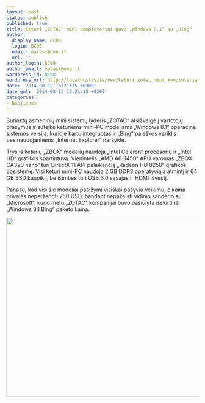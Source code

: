 ```yaml
---
layout: post
status: publish
published: true
title: Keturi „ZOTAC“ mini kompiuteriai gavo „Windows 8.1“ su „Bing“
author:
  display_name: BC00
  login: BC00
  email: matasx@one.lt
  url: ''
author_login: BC00
author_email: matasx@one.lt
wordpress_id: 8168
wordpress_url: http://localhost/site/new/keturi_zotac_mini_kompiuteriai_gavo_windows_81_su_bing/
date: '2014-08-12 16:21:15 +0300'
date_gmt: '2014-08-12 16:21:15 +0300'
categories:
- Naujienos
---
```

<p>
	Surinktų asmeninių mini sistemų lyderis &bdquo;ZOTAC&ldquo; atsižvelgė į vartotojų pra&scaron;ymus ir suteikė keturiems mini-PC modeliams &bdquo;Windows 8.1&ldquo; operacinę sistemos versiją, kurioje kartu integruotas ir &bdquo;Bing&ldquo; paie&scaron;kos variklis besinaudojantiems &bdquo;Internet Explorer&ldquo; nar&scaron;ykle.</p>
<p>
	Trys i&scaron; keturių &bdquo;ZBOX&ldquo; modelių naudoja &bdquo;Intel Celeron&ldquo; procesorių ir &bdquo;Intel HD&ldquo; grafikos spartintuvą. Vienintelis &bdquo;AMD A6-1450&ldquo; APU varomas &bdquo;ZBOX CA320 nano&ldquo; turi DirectX 11 API palaikančią &bdquo;Radeon HD 8250&ldquo; grafikos posistemę. Visi keturi mini-PC naudoja 2 GB DDR3 operatyviąją atmintį ir 64 GB SSD kaupiklį, be i&scaron;imties turi USB 3.0 sąsajas ir HDMI i&scaron;vestį.</p>
<p>
	Pana&scaron;u, kad visi &scaron;ie modeliai pasižymi visi&scaron;kai pasyviu veikimu, o kaina privalės neperžengti 250 USD, bandant nepažeisti vidinio sandėrio su &bdquo;Microsoft&ldquo;, kurio metu &bdquo;ZOTAC&ldquo; kompanijai buvo pasiūlyta i&scaron;skirtinė &bdquo;Windows 8.1 Bing&ldquo; paketo kaina.</p>
<p>
	<img alt="" src="http://technews.lt/userfiles/df80fac9-d825-4d31-b006-986cb0ad712d.png" style="width: 520px; height: 468px;" /></p>
